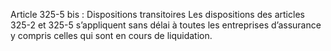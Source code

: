 Article 325-5 bis : Dispositions transitoires
Les dispositions des articles 325-2 et 325-5 s’appliquent sans délai à toutes les entreprises d’assurance y compris celles qui sont en cours de liquidation.